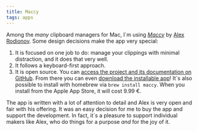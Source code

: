 ```yaml
---
title: Maccy
tags: apps
---
```

Among the *many* clipboard managers for Mac, I´m using [<cite>Maccy</cite>](https://maccy.app) by [Alex Rodionov](https://p0deje.gumroad.com). Some design decisions make the app very special:

1. It is focused on one job to do: manage your clippings with minimal distraction, and it does that very well.
2. It follows a keyboard-first approach.
3. It is open source. You can [access the project and its documentation on GitHub](https://github.com/p0deje/Maccy). From there you can even [download the installable app](https://github.com/p0deje/Maccy/releases/tag/0.29.2)! It´s also possible to install with homebrew via `brew install maccy`.  When you install from the Apple App Store, it will cost 9.99 €.

The app is written with a lot of attention to detail and Alex is very open and fair with his offering. It was an easy decision for me to buy the app and support the development. In fact, it´s a pleasure to support individual makers like Alex, who do things for a purpose *and* for the joy of it.